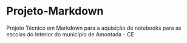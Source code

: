 # Projeto-Markdown
Projeto Técnico em Markdown para a aquisição de notebooks para as escolas do Interior do município de Amontada - CE
